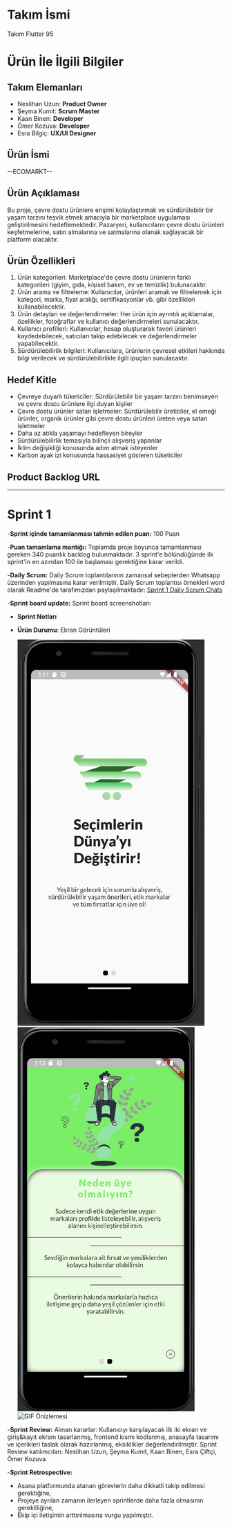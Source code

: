 # Takım İsmi
Takım Flutter 95

# Ürün İle İlgili Bilgiler
## Takım Elemanları
- Neslihan Uzun: **Product Owner**
- Şeyma Kumit: **Scrum Master**
- Kaan Binen: **Developer**
- Ömer Kozuva: **Developer**
- Esra Bilgiç: **UX/UI Designer**

## Ürün İsmi
--ECOMARKT--

## Ürün Açıklaması
Bu proje, çevre dostu ürünlere erişimi kolaylaştırmak ve sürdürülebilir bir yaşam tarzını teşvik etmek amacıyla bir marketplace uygulaması geliştirilmesini hedeflemektedir. Pazaryeri, kullanıcıların çevre dostu ürünleri keşfetmelerine, satın almalarına ve satmalarına olanak sağlayacak bir platform olacaktır.
## Ürün Özellikleri
1. Ürün kategorileri: Marketplace'de çevre dostu ürünlerin farklı kategorileri (giyim, gıda, kişisel bakım, ev ve temizlik) bulunacaktır.
2. Ürün arama ve filtreleme: Kullanıcılar, ürünleri aramak ve filtrelemek için kategori, marka, fiyat aralığı, sertifikasyonlar vb. gibi özellikleri kullanabilecektir.
3. Ürün detayları ve değerlendirmeler: Her ürün için ayrıntılı açıklamalar, özellikler, fotoğraflar ve kullanıcı değerlendirmeleri sunulacaktır.
4. Kullanıcı profilleri: Kullanıcılar, hesap oluşturarak favori ürünleri kaydedebilecek, satıcıları takip edebilecek ve değerlendirmeler yapabilecektir.
5. Sürdürülebilirlik bilgileri: Kullanıcılara, ürünlerin çevresel etkileri hakkında bilgi verilecek ve sürdürülebilirlikle ilgili ipuçları sunulacaktır.

## Hedef Kitle
- Çevreye duyarlı tüketiciler: Sürdürülebilir bir yaşam tarzını benimseyen ve çevre dostu ürünlere ilgi duyan kişiler
- Çevre dostu ürünler satan işletmeler: Sürdürülebilir üreticiler, el emeği ürünler, organik ürünler gibi çevre dostu ürünleri üreten veya satan işletmeler
- Daha az atıkla yaşamayı hedefleyen bireyler
- Sürdürülebilirlik temasıyla bilinçli alışveriş yapanlar
- İklim değişikliği konusunda adım atmak isteyenler
- Karbon ayak izi konusunda hassasiyet gösteren tüketiciler

## Product Backlog URL
-----

# Sprint 1
-**Sprint içinde tamamlanması tahmin edilen puan:** 100 Puan

-**Puan tamamlama mantığı:** Toplamda proje boyunca tamamlanması gereken 340 puanlık backlog bulunmaktadır. 3 sprint'e bölündüğünde ilk sprint'in en azından 100 ile başlaması gerektiğine karar verildi.

-**Daily Scrum:** Daily Scrum toplantılarının zamansal sebeplerden Whatsapp üzerinden yapılmasına karar verilmiştir. Daily Scrum toplantısı örnekleri word olarak Readme'de tarafımızdan paylaşılmaktadır: [Sprint 1 Daily Scrum Chats](https://drive.google.com/file/d/1uymS2xLsTaUjEsf27hTTZ3c4Nyx2XJrI/view?usp=sharing)

-**Sprint board update:** Sprint board screenshotları:
- **Sprint Notları**
- **Ürün Durumu**: Ekran Görüntüleri

  ![ekomarkt1](ecomarkt1.PNG) \
  ![ekomarkt2](ekomarkt2.PNG) \
  ![GIF Önizlemesi](gif_dosya_yolu)

  
-**Sprint Review:** Alınan kararlar: Kullanıcıyı karşılayacak ilk iki ekran ve giriş&kayıt ekranı tasarlanmış, frontend kısmı kodlanmış, anasayfa tasarımı ve içerikleri taslak olarak hazırlanmış, eksiklikler değerlendirilmiştir. Sprint Review katılımcıları: Neslihan Uzun, Şeyma Kumit, Kaan Binen, Esra Çiftçi, Ömer Kozuva

-**Sprint Retrospective:**
- Asana platformunda atanan görevlerin daha dikkatli takip edilmesi gerektiğine,
- Projeye ayrılan zamanın ilerleyen sprintlerde daha fazla olmasının gerekliliğine,
- Ekip içi iletişimin arttırılmasına vurgu yapılmıştır.


